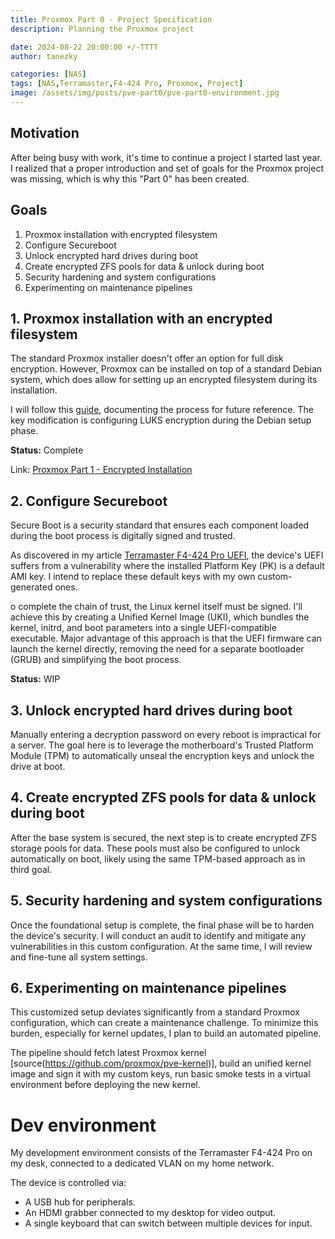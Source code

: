 ```yaml
---
title: Proxmox Part 0 - Project Specification
description: Planning the Proxmox project

date: 2024-08-22 20:00:00 +/-TTTT
author: tanezky

categories: [NAS]
tags: [NAS,Terramaster,F4-424 Pro, Proxmox, Project]
image: /assets/img/posts/pve-part0/pve-part0-environment.jpg
---
```



## Motivation
After being busy with work, it's time to continue a project I started last year. I realized that a proper introduction and set of goals for the Proxmox project was missing, which is why this "Part 0" has been created.

## Goals
1. Proxmox installation with encrypted filesystem
2. Configure Secureboot
3. Unlock encrypted hard drives during boot
4. Create encrypted ZFS pools for data & unlock during boot
5. Security hardening and system configurations
6. Experimenting on maintenance pipelines

## 1. Proxmox installation with an encrypted filesystem

The standard Proxmox installer doesn't offer an option for full disk encryption. However, Proxmox can be installed on top of a standard Debian system, which does allow for setting up an encrypted filesystem during its installation.

I will follow this [guide](https://pve.proxmox.com/wiki/Install_Proxmox_VE_on_Debian_12_Bookworm), documenting the process for future reference. The key modification is configuring LUKS encryption during the Debian setup phase.

**Status:** Complete

Link: [Proxmox Part 1 - Encrypted Installation](https://tanezky.github.io/posts/proxmox-part-1-encrypted-installation/)

## 2. Configure Secureboot

Secure Boot is a security standard that ensures each component loaded during the boot process is digitally signed and trusted.

As discovered in my article [Terramaster F4-424 Pro UEFI](https://tanezky.github.io/posts/terramaster-uefi/#secure-boot-vulnerability), the device's UEFI suffers from a vulnerability where the installed Platform Key (PK) is a default AMI key. I intend to replace these default keys with my own custom-generated ones.

o complete the chain of trust, the Linux kernel itself must be signed. I'll achieve this by creating a Unified Kernel Image (UKI), which bundles the kernel, initrd, and boot parameters into a single UEFI-compatible executable. Major advantage of this approach is that the UEFI firmware can launch the kernel directly, removing the need for a separate bootloader (GRUB) and simplifying the boot process.

**Status:** WIP

## 3. Unlock encrypted hard drives during boot

Manually entering a decryption password on every reboot is impractical for a server. The goal here is to leverage the motherboard's Trusted Platform Module (TPM) to automatically unseal the encryption keys and unlock the drive at boot.

## 4. Create encrypted ZFS pools for data & unlock during boot

After the base system is secured, the next step is to create encrypted ZFS storage pools for data. These pools must also be configured to unlock automatically on boot, likely using the same TPM-based approach as in third goal.

## 5. Security hardening and system configurations

Once the foundational setup is complete, the final phase will be to harden the device's security. I will conduct an audit to identify and mitigate any vulnerabilities in this custom configuration. At the same time, I will review and fine-tune all system settings.

## 6. Experimenting on maintenance pipelines

This customized setup deviates significantly from a standard Proxmox configuration, which can create a maintenance challenge. To minimize this burden, especially for kernel updates, I plan to build an automated pipeline.

The pipeline should fetch latest Proxmox kernel [source(https://github.com/proxmox/pve-kernel)], build an unified kernel image and sign it with my custom keys, run basic smoke tests in a virtual environment before deploying the new kernel.


# Dev environment

My development environment consists of the Terramaster F4-424 Pro on my desk, connected to a dedicated VLAN on my home network. 

The device is controlled via:
- A USB hub for peripherals.
- An HDMI grabber connected to my desktop for video output.
- A single keyboard that can switch between multiple devices for input.